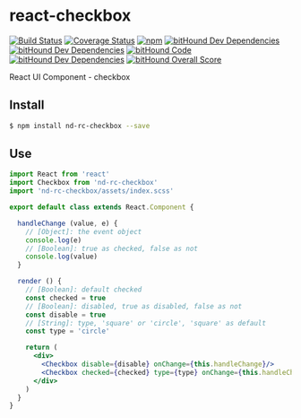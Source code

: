 # react-checkbox
[![Build Status](https://travis-ci.org/kagawagao/react-checkbox.svg?branch=master)](https://travis-ci.org/kagawagao/react-checkbox)
[![Coverage Status](https://coveralls.io/repos/github/kagawagao/react-checkbox/badge.svg?branch=master)](https://coveralls.io/github/kagawagao/react-checkbox?branch=master)
[![npm](https://img.shields.io/npm/v/nd-rc-checkbox.svg)](https://npmjs.org/package/nd-rc-checkbox)
[![bitHound Dev Dependencies](https://www.bithound.io/github/kagawagao/react-checkbox/badges/devDependencies.svg)](https://www.bithound.io/github/kagawagao/react-checkbox/master/dependencies/npm)
[![bitHound Dev Dependencies](https://www.bithound.io/github/kagawagao/react-checkbox/badges/devDependencies.svg)](https://www.bithound.io/github/kagawagao/react-checkbox/master/dependencies/npm)
[![bitHound Code](https://www.bithound.io/github/kagawagao/react-checkbox/badges/code.svg)](https://www.bithound.io/github/kagawagao/react-checkbox)
[![bitHound Dev Dependencies](https://www.bithound.io/github/kagawagao/react-checkbox/badges/devDependencies.svg)](https://www.bithound.io/github/kagawagao/react-checkbox/master/dependencies/npm)
[![bitHound Overall Score](https://www.bithound.io/github/kagawagao/react-checkbox/badges/score.svg)](https://www.bithound.io/github/kagawagao/react-checkbox)

React UI Component - checkbox

## Install
```bash
$ npm install nd-rc-checkbox --save
```

## Use
```jsx
import React from 'react'
import Checkbox from 'nd-rc-checkbox'
import 'nd-rc-checkbox/assets/index.scss'

export default class extends React.Component {

  handleChange (value, e) {
    // [Object]: the event object
    console.log(e)
    // [Boolean]: true as checked, false as not
    console.log(value)
  }

  render () {
    // [Boolean]: default checked
    const checked = true
    // [Boolean]: disabled, true as disabled, false as not
    const disable = true
    // [String]: type, 'square' or 'circle', 'square' as default
    const type = 'circle'

    return (
      <div>
        <Checkbox disable={disable} onChange={this.handleChange}/>
        <Checkbox checked={checked} type={type} onChange={this.handleChange}/>
      </div>
    )
  }
}
```
